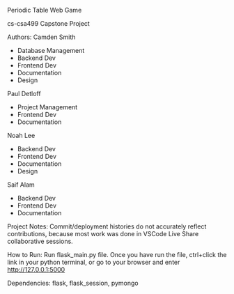 Periodic Table Web Game

cs-csa499 Capstone Project

Authors:
Camden Smith
- Database Management
- Backend Dev
- Frontend Dev
- Documentation
- Design

Paul Detloff
- Project Management
- Frontend Dev
- Documentation

Noah Lee
- Backend Dev
- Frontend Dev
- Documentation
- Design
  
Saif Alam
- Backend Dev
- Frontend Dev
- Documentation

Project Notes:
Commit/deployment histories do not accurately reflect contributions, because most work was done in VSCode Live Share collaborative sessions.

How to Run:
Run flask_main.py file. Once you have run the file, ctrl+click the link in your python terminal, or go to your browser and enter http://127.0.0.1:5000

Dependencies:
flask, flask_session, pymongo
